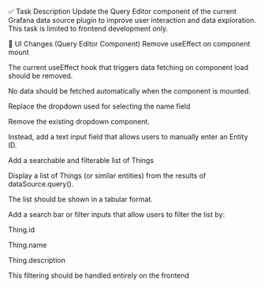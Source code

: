 ✅ Task Description
Update the Query Editor component of the current Grafana data source plugin to improve user interaction and data exploration. This task is limited to frontend development only.

🔧 UI Changes (Query Editor Component)
Remove useEffect on component mount

The current useEffect hook that triggers data fetching on component load should be removed.

No data should be fetched automatically when the component is mounted.

Replace the dropdown used for selecting the name field

Remove the existing dropdown component.

Instead, add a text input field that allows users to manually enter an Entity ID.

Add a searchable and filterable list of Things

Display a list of Things (or similar entities) from the results of dataSource.query().

The list should be shown in a tabular format.

Add a search bar or filter inputs that allow users to filter the list by:

Thing.id

Thing.name

Thing.description

This filtering should be handled entirely on the frontend